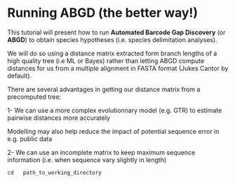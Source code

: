 # Running ABGD (the better way!)

This tutorial will present how to run **Automated Barcode Gap Discovery** (or **ABGD**) to obtain species hypotheses (i.e. species delimitation analyses).

We will do so using a distance matrix extracted form branch lengths of a high quality tree (i.e ML or Bayes) rather than letting ABGD compute distances for us from a multiple alignment in FASTA format (Jukes Cantor by default).

There are several advantages in getting our distance matrix from a precomputed tree:

1- We can use a more complex evolutionnary model (e.g. GTR) to estimate pairwise distances more accurately

Modelling may also help reduce the impact of potential sequence error in e.g. public data

2- We can use an incomplete matrix to keep maximum sequence information (i.e. when sequence vary slightly in length)

```
cd   path_to_working_directory
```
